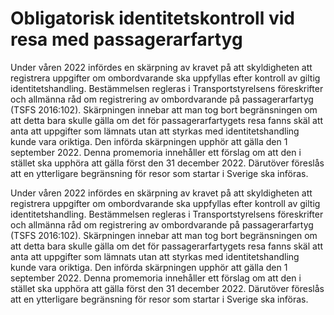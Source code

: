 # Obligatorisk identitetskontroll vid resa med passagerarfartyg

Under våren 2022 infördes en skärpning av kravet på att skyldigheten att registrera uppgifter om ombordvarande ska uppfyllas efter kontroll av giltig identitetshandling. Bestämmelsen regleras i Transportstyrelsens föreskrifter och allmänna råd om registrering av ombordvarande på passagerarfartyg (TSFS 2016:102). Skärpningen innebar att man tog bort begränsningen om att detta bara skulle gälla om det för passagerarfartygets resa fanns skäl att anta att uppgifter som lämnats utan att styrkas med identitetshandling kunde vara oriktiga. Den införda skärpningen upphör att gälla den 1 september 2022. Denna promemoria innehåller ett förslag om att den i stället ska upphöra att gälla först den 31 december 2022. Därutöver föreslås att en ytterligare begränsning för resor som startar i Sverige ska införas.

Under våren 2022 infördes en skärpning av kravet på att skyldigheten att registrera uppgifter om ombordvarande ska uppfyllas efter kontroll av giltig identitetshandling. Bestämmelsen regleras i Transportstyrelsens föreskrifter och allmänna råd om registrering av ombordvarande på passagerarfartyg (TSFS 2016:102). Skärpningen innebar att man tog bort begränsningen om att detta bara skulle gälla om det för passagerarfartygets resa fanns skäl att anta att uppgifter som lämnats utan att styrkas med identitetshandling kunde vara oriktiga. Den införda skärpningen upphör att gälla den 1 september 2022. Denna promemoria innehåller ett förslag om att den i stället ska upphöra att gälla först den 31 december 2022. Därutöver föreslås att en ytterligare begränsning för resor som startar i Sverige ska införas.
